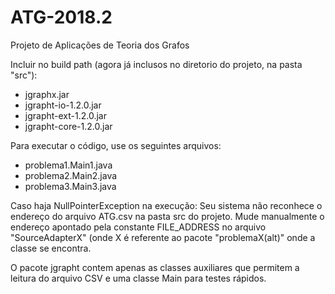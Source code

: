 # ATG-2018.2
Projeto de Aplicações de Teoria dos Grafos

Incluir no build path (agora já inclusos no diretorio do projeto, na pasta "src"):
  - jgraphx.jar
  - jgrapht-io-1.2.0.jar
  - jgrapht-ext-1.2.0.jar
  - jgrapht-core-1.2.0.jar

Para executar o código, use os seguintes arquivos:
  - problema1.Main1.java
  - problema2.Main2.java
  - problema3.Main3.java
  
Caso haja NullPointerException na execução:
  Seu sistema não reconhece o endereço do arquivo ATG.csv na pasta src do projeto. Mude manualmente o endereço apontado pela constante FILE_ADDRESS no arquivo "SourceAdapterX" (onde X é referente ao pacote "problemaX(alt)" onde a classe se encontra.
  
O pacote jgrapht contem apenas as classes auxiliares que permitem a leitura do arquivo CSV e uma classe Main para testes rápidos.
